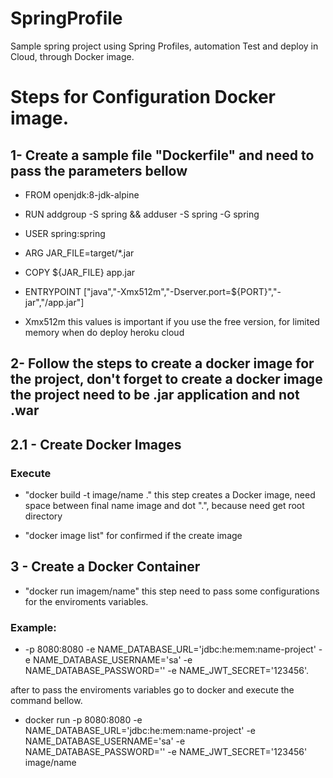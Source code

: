 # SpringProfile
Sample spring project using Spring Profiles, automation Test and deploy in Cloud, through Docker image. 

# Steps for Configuration Docker image. 

## 1- Create a sample file "Dockerfile" and need to pass the parameters bellow

* FROM openjdk:8-jdk-alpine

* RUN addgroup -S spring && adduser -S spring -G spring

* USER spring:spring

* ARG JAR_FILE=target/*.jar

* COPY ${JAR_FILE} app.jar

* ENTRYPOINT ["java","-Xmx512m","-Dserver.port=${PORT}","-jar","/app.jar"]

* Xmx512m this values is important if you use the free version, for limited memory when do deploy heroku cloud

## 2- Follow the steps to create a docker image for the project, don't forget to create a docker image the project need to be .jar application and not .war 
## 2.1 - Create Docker Images

### Execute 

* "docker build -t image/name ." this step creates a Docker image, need space between final name image and dot ".", because need get root directory

* "docker image list" for confirmed if the create image

## 3 - Create a Docker Container

* "docker run imagem/name" this step need to pass some configurations for the enviroments variables. 

### Example: 

* -p 8080:8080 -e NAME_DATABASE_URL='jdbc:he:mem:name-project' -e NAME_DATABASE_USERNAME='sa' -e NAME_DATABASE_PASSWORD='' -e NAME_JWT_SECRET='123456'.

after to pass the enviroments variables go to docker and execute the command bellow. 

* docker run -p 8080:8080 -e NAME_DATABASE_URL='jdbc:he:mem:name-project' -e NAME_DATABASE_USERNAME='sa' -e NAME_DATABASE_PASSWORD='' -e NAME_JWT_SECRET='123456' image/name





